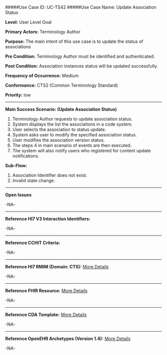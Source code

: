 #####Use Case ID: UC-TS42
#####Use Case Name: Update Association Status

**Level:**                     User Level Goal

**Primary Actors:**            Terminology Author  

**Purpose:**                   The main intent of this use case is to update the status of associations

**Pre Condition:**             Terminology Author must be identified and authenticated. 

**Post Condition:**            Association instances status will be updated successfully.

**Frequency of Occurrence:**   Medium

**Conformance:**             	 CTS2 (Common Terminology Standard)

**Priority:**                  low
__________________________________________________________
**Main Success Scenario: (Update Association Status)**

1.	Terminology Author requests to update association status.
2.	System displays the list the associations in a code system.
3.	User selects the association to status update.
4.	System asks user to modify the specified association status.
5.	User modifies the association version status. 
6.	The steps 4 in main scenario of events are then executed.
7.	The system will also notify users who registered for content update notifications. 

**Sub-Flow:**

1. Association Identifier does not exist.
2. Invalid state change.

_______________________________________________________________
**Open Issues**

-NA-
_______________________________________________________________
**Reference Hl7 V3 Interaction Identifiers:**

-NA-
_______________________________________________________________
**Reference CCHIT Criteria:**

-NA-

_______________________________________________________________
**Reference Hl7 RMIM (Domain: CTS):** [More Details](http://www.hl7.org/implement/standards/product_brief.cfm?product_id=306)

-NA-

_______________________________________________________________
**Reference FHIR Resource:** [More Details](http://www.hl7.org/implement/standards/fhir/resourcelist.html)

-NA-
_______________________________________________________________
**Reference CDA Template:** [More Details](http://www.hl7.org/Special/committees/structure/index.cfm)

-NA-
_______________________________________________________________
**Reference OpenEHR Archetypes (Version 1.4):** [More Details](http://www.openehr.org/ckm/)

-NA-


